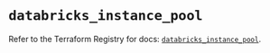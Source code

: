 # `databricks_instance_pool`

Refer to the Terraform Registry for docs: [`databricks_instance_pool`](https://registry.terraform.io/providers/databricks/databricks/1.65.0/docs/resources/instance_pool).
